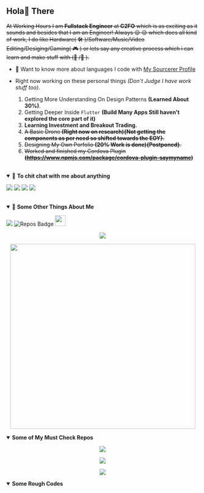 ## Hola👋 There

~~At Working Hours I am **Fullstack Engineer** </b> at **C2FO** which is as exciting as it sounds and besides that I am an Engineer! Always :wink: :wink: which does all kind of work, I do like Hardware(  :hammer_and_wrench:  )/Software/Music/Video Editing/Desiging/Gaming( :video_game: ) or lets say any creative process which i can learn and make stuff with (🔨 /🚀 ).~~
<br/>

- 👨 Want to know more about languages I code with [My Sourcerer Profile](https://sourcerer.io/harshitchhipa)

- Right now working on these personal things *(Don't Judge I have work stuff too)*.

    1. Getting More Understanding On Design Patterns **(Learned About 30%)**.
    2. Getting Deeper Inside `Flutter` **(Build Many Apps Still haven't explored the core part of it)** 
    3. <b>Learning Investment and Breakout Trading.</b>
    4. ~~A Basic Drone **(Right now on research){Not getting the components as per need so shifted towards the EOY}**.~~
    5. ~~Designing My Own Porfolio **(20% Work is done){Postponed}**.~~
    6. ~~Worked and finished my Cordova Plugin **(https://www.npmjs.com/package/cordova-plugin-saymyname)**~~    

<br/>
<details open>

<summary>🤝 <b>To chit chat with me about anything</b></summary>

<p align = "center">

[<img src="https://img.shields.io/badge/linkedin-%230077B5.svg?&style=for-the-badge&logo=linkedin&logoColor=white" />](https://www.linkedin.com/in/harshit-chhipa/)
[<img src="https://img.shields.io/badge/twitter-%231DA1F2.svg?&style=for-the-badge&logo=twitter&logoColor=white" />](https://twitter.com/chhipa_harshit) 
[<img src="https://img.shields.io/badge/medium-%2312100E.svg?&style=for-the-badge&logo=medium&logoColor=white" />](https://medium.com/@HarshitChhipa)
[<img src ="https://img.shields.io/badge/portfolio-%23.svg?&style=for-the-badge&logo=&logoColor=white%22">](https://harshit-chhipa.herokuapp.com/)
</p>
<br/>
</details>

<details open>

<summary>🤝 <b>Some Other Things About Me</b></summary>

<p align = "center">

[<img src ="https://img.shields.io/badge/portfolio-%23.svg?&style=for-the-badge&logo=&logoColor=white%22">](https://harshit-chhipa.herokuapp.com/)
![Repos Badge](https://badges.pufler.dev/repos/HarshitChhipa?style=for-the-badge)
<a href="https://github.com/HarshitChhipa">
    <img height="28" src="https://badges.pufler.dev/years/HarshitChhipa?style=flat-square&color=black&logo=github">
</a>

</p>
</details>
<p align = "center"> 
 <a href="https://github.com/HarshitChhipa">
  <img src="https://github-readme-stats.vercel.app/api?username=HarshitChhipa&show_icons=true&include_all_commits=true&show_owner=true&bg_color=30,434343,000000&title_color=fff&text_color=fff&icon_color=fff" />
</a>
</p>

<p align="center">
    <a href="https://github.com/HarshitChhipa">
    <img width="485" src="https://github-readme-stats.vercel.app/api/top-langs/?username=HarshitChhipa&show_owner=true&bg_color=30,434343,000000&title_color=fff&text_color=fff&icon_color=fff" />
    </a>
</p>

<details open> 
 <summary><b>Some of My Must Check Repos</b></summary>
    
 <p align = "center">
 <a href = "https://github.com/HarshitChhipa/sayMyName">
 <img align="center" src="https://github-readme-stats.vercel.app/api/pin/?username=HarshitChhipa&repo=sayMyName&bg_color=30,434343,000000&title_color=fff&text_color=fff&icon_color=fff" />
 </a>
</p>
<p align = "center">
 <a href = "https://github.com/HarshitChhipa/myKnowledgeCenter">
 <img align="center" src="https://github-readme-stats.vercel.app/api/pin/?username=HarshitChhipa&repo=myKnowledgeCenter&bg_color=30,434343,000000&title_color=fff&text_color=fff&icon_color=fff" />
 </a>
</p>
<p align = "center">
 <a href = "https://github.com/HarshitChhipa/LottieForIonic"><img align="center" src="https://github-readme-stats.vercel.app/api/pin/?username=HarshitChhipa&repo=LottieForIonic&bg_color=30,434343,000000&title_color=fff&text_color=fff&icon_color=fff" /></a>
</p>
</details>

<details open>
 <summary><b>Some Rough Codes</b></summary>
 <br/>
 <a align="center">
 <a href="https://sourcerer.io/harshitchhipa"><img src="https://img.shields.io/badge/HTML-72%20commits-orange.svg" alt=""></a>    
 <a href="https://sourcerer.io/harshitchhipa"><img src="https://img.shields.io/badge/CSS-59%20commits-orange.svg" alt=""></a>
 <a href="https://sourcerer.io/harshitchhipa"><img src="https://img.shields.io/badge/JavaScript-58%20commits-orange.svg" alt=""></a>
 <a href="https://sourcerer.io/harshitchhipa"><img src="https://img.shields.io/badge/TypeScript-58%20commits-orange.svg" alt=""></a>
 <a href="https://sourcerer.io/harshitchhipa"><img src="https://img.shields.io/badge/Dart-6%20commits-orange.svg" alt=""></a>
 <a href="https://sourcerer.io/harshitchhipa"><img src="https://img.shields.io/badge/Objective–C-4%20commits-orange.svg" alt=""></a>
 <a href="https://sourcerer.io/harshitchhipa"><img src="https://img.shields.io/badge/Swift-4%20commits-orange.svg" alt=""></a>
 <a href="https://sourcerer.io/harshitchhipa"><img src="https://img.shields.io/badge/Gradle-4%20commits-orange.svg" alt=""></a>
 <a href="https://sourcerer.io/harshitchhipa"><img src="https://img.shields.io/badge/Kotlin-4%20commits-orange.svg" alt=""></a>
 <a href="https://sourcerer.io/harshitchhipa"><img src="https://img.shields.io/badge/PHP-4%20commits-orange.svg" alt=""></a>
 <a href="https://sourcerer.io/harshitchhipa"><img src="https://img.shields.io/badge/Python-3%20commits-orange.svg" alt=""></a>
 <a href="https://sourcerer.io/harshitchhipa"><img src="https://img.shields.io/badge/Go-1%20commits-orange.svg" alt=""></a>
 </a>
</details>
